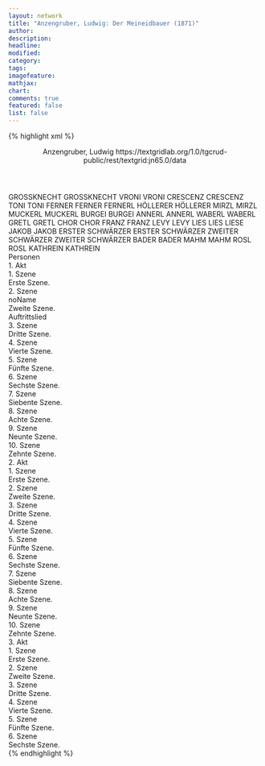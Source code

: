 ```yaml
---
layout: network
title: "Anzengruber, Ludwig: Der Meineidbauer (1871)"
author:
description:
headline:
modified:
category:
tags:
imagefeature: 
mathjax: 
chart: 
comments: true
featured: false
list: false
---
```

{% highlight xml %}
<?xml-model href="https://raw.githubusercontent.com/DLiNa/project/master/rules/lina.rnc"?><?xml-model href="https://raw.githubusercontent.com/DLiNa/project/master/rules/lina.sch"?>
<play xmlns="http://lina.digital">
  <header>
    <title>Der Meineidbauer</title>
    <author>Anzengruber, Ludwig</author>
    <date when="1871" type="print"/>
    <date when="1871" type="premiere"/>
    <source>https://textgridlab.org/1.0/tgcrud-public/rest/textgrid:jn65.0/data</source>
  </header>
  <personae>
    <character>
      <name>GROSSKNECHT</name>
      <alias xml:id="grossknecht">
        <name>GROSSKNECHT</name>
      </alias>
    </character>
    <character>
      <name>VRONI</name>
      <alias xml:id="vroni">
        <name>VRONI</name>
      </alias>
    </character>
    <character>
      <name>CRESCENZ</name>
      <alias xml:id="crescenz">
        <name>CRESCENZ</name>
      </alias>
    </character>
    <character>
      <name>TONI</name>
      <alias xml:id="toni">
        <name>TONI</name>
      </alias>
    </character>
    <character>
      <name>FERNER</name>
      <alias xml:id="ferner">
        <name>FERNER</name>
      </alias>
      <alias xml:id="fernerl">
        <name>FERNERL</name>
      </alias>
    </character>
    <character>
      <name>HÖLLERER</name>
      <alias xml:id="höllerer">
        <name>HÖLLERER</name>
      </alias>
    </character>
    <character>
      <name>MIRZL</name>
      <alias xml:id="mirzl">
        <name>MIRZL</name>
      </alias>
    </character>
    <character>
      <name>MUCKERL</name>
      <alias xml:id="muckerl">
        <name>MUCKERL</name>
      </alias>
    </character>
    <character>
      <name>BURGEI</name>
      <alias xml:id="burgei">
        <name>BURGEI</name>
      </alias>
    </character>
    <character>
      <name>ANNERL</name>
      <alias xml:id="annerl">
        <name>ANNERL</name>
      </alias>
    </character>
    <character>
      <name>WABERL</name>
      <alias xml:id="waberl">
        <name>WABERL</name>
      </alias>
    </character>
    <character>
      <name>GRETL</name>
      <alias xml:id="gretl">
        <name>GRETL</name>
      </alias>
    </character>
    <character>
      <name>CHOR</name>
      <alias xml:id="chor">
        <name>CHOR</name>
      </alias>
    </character>
    <character>
      <name>FRANZ</name>
      <alias xml:id="franz">
        <name>FRANZ</name>
      </alias>
    </character>
    <character>
      <name>LEVY</name>
      <alias xml:id="levy">
        <name>LEVY</name>
      </alias>
    </character>
    <character>
      <name>LIES</name>
      <alias xml:id="lies">
        <name>LIES</name>
      </alias>
      <alias xml:id="liese">
        <name>LIESE</name>
      </alias>
    </character>
    <character>
      <name>JAKOB</name>
      <alias xml:id="jakob">
        <name>JAKOB</name>
      </alias>
    </character>
    <character>
      <name>ERSTER SCHWÄRZER</name>
      <alias xml:id="erster_schwärzer">
        <name>ERSTER SCHWÄRZER</name>
      </alias>
    </character>
    <character>
      <name>ZWEITER SCHWÄRZER</name>
      <alias xml:id="zweiter_schwärzer">
        <name>ZWEITER SCHWÄRZER</name>
      </alias>
    </character>
    <character>
      <name>BADER</name>
      <alias xml:id="bader">
        <name>BADER</name>
      </alias>
    </character>
    <character>
      <name>MAHM</name>
      <alias xml:id="mahm">
        <name>MAHM</name>
      </alias>
    </character>
    <character>
      <name>ROSL</name>
      <alias xml:id="rosl">
        <name>ROSL</name>
      </alias>
    </character>
    <character>
      <name>KATHREIN</name>
      <alias xml:id="kathrein">
        <name>KATHREIN</name>
      </alias>
    </character>
  </personae>
  <text>
    <div>
      <head>Personen</head>
    </div>
    <div>
      <head>1. Akt</head>
      <div>
        <head>1. Szene</head>
        <div>
          <head>Erste Szene.</head>
          <sp who="#grossknecht">
            <amount n="1" unit="speech_acts"/>
            <amount n="170" unit="words"/>
            <amount n="952" unit="chars"/>
          </sp>
        </div>
      </div>
      <div>
        <head>2. Szene</head>
        <div>
          <head>noName</head>
          <div>
            <head>Zweite Szene.</head>
          </div>
          <div>
            <head>Auftrittslied</head>
            <sp who="#grossknecht">
              <amount n="15" unit="speech_acts"/>
              <amount n="2156" unit="words"/>
              <amount n="5" unit="lines"/>
              <amount n="10986" unit="chars"/>
            </sp>
            <sp who="#vroni">
              <amount n="14" unit="speech_acts"/>
              <amount n="477" unit="words"/>
              <amount n="9" unit="lines"/>
              <amount n="2390" unit="chars"/>
            </sp>
          </div>
        </div>
      </div>
      <div>
        <head>3. Szene</head>
        <div>
          <head>Dritte Szene.</head>
          <sp who="#vroni">
            <amount n="1" unit="speech_acts"/>
            <amount n="278" unit="words"/>
            <amount n="1427" unit="chars"/>
          </sp>
        </div>
      </div>
      <div>
        <head>4. Szene</head>
        <div>
          <head>Vierte Szene.</head>
          <sp who="#crescenz">
            <amount n="2" unit="speech_acts"/>
            <amount n="55" unit="words"/>
            <amount n="1" unit="lines"/>
            <amount n="262" unit="chars"/>
          </sp>
          <sp who="#toni">
            <amount n="4" unit="speech_acts"/>
            <amount n="50" unit="words"/>
            <amount n="3" unit="lines"/>
            <amount n="254" unit="chars"/>
          </sp>
          <sp who="#vroni">
            <amount n="8" unit="speech_acts"/>
            <amount n="791" unit="words"/>
            <amount n="1" unit="lines"/>
            <amount n="4174" unit="chars"/>
          </sp>
          <sp who="#ferner">
            <amount n="8" unit="speech_acts"/>
            <amount n="193" unit="words"/>
            <amount n="4" unit="lines"/>
            <amount n="975" unit="chars"/>
          </sp>
          <sp who="#höllerer">
            <amount n="3" unit="speech_acts"/>
            <amount n="67" unit="words"/>
            <amount n="2" unit="lines"/>
            <amount n="330" unit="chars"/>
          </sp>
        </div>
      </div>
      <div>
        <head>5. Szene</head>
        <div>
          <head>Fünfte Szene.</head>
          <sp who="#höllerer">
            <amount n="3" unit="speech_acts"/>
            <amount n="88" unit="words"/>
            <amount n="2" unit="lines"/>
            <amount n="434" unit="chars"/>
          </sp>
          <sp who="#ferner">
            <amount n="3" unit="speech_acts"/>
            <amount n="165" unit="words"/>
            <amount n="851" unit="chars"/>
          </sp>
        </div>
      </div>
      <div>
        <head>6. Szene</head>
        <div>
          <head>Sechste Szene.</head>
          <sp who="#burgei #mirzl #waberl #annerl #gretl">
            <amount n="1" unit="speech_acts"/>
            <amount n="4" unit="words"/>
            <amount n="1" unit="lines"/>
            <amount n="23" unit="chars"/>
          </sp>
          <sp who="#mirzl">
            <amount n="3" unit="speech_acts"/>
            <amount n="65" unit="words"/>
            <amount n="6" unit="lines"/>
            <amount n="337" unit="chars"/>
          </sp>
          <sp who="#muckerl">
            <amount n="9" unit="speech_acts"/>
            <amount n="166" unit="words"/>
            <amount n="7" unit="lines"/>
            <amount n="766" unit="chars"/>
          </sp>
          <sp who="#burgei">
            <amount n="4" unit="speech_acts"/>
            <amount n="55" unit="words"/>
            <amount n="7" unit="lines"/>
            <amount n="274" unit="chars"/>
          </sp>
          <sp who="#annerl">
            <amount n="3" unit="speech_acts"/>
            <amount n="32" unit="words"/>
            <amount n="6" unit="lines"/>
            <amount n="172" unit="chars"/>
          </sp>
          <sp who="#waberl">
            <amount n="3" unit="speech_acts"/>
            <amount n="35" unit="words"/>
            <amount n="6" unit="lines"/>
            <amount n="181" unit="chars"/>
          </sp>
          <sp who="#burgei #mirzl #waberl #annerl #gretl #vroni">
            <amount n="1" unit="speech_acts"/>
            <amount n="3" unit="words"/>
            <amount n="1" unit="lines"/>
            <amount n="21" unit="chars"/>
          </sp>
          <sp who="#gretl">
            <amount n="2" unit="speech_acts"/>
            <amount n="13" unit="words"/>
            <amount n="2" unit="lines"/>
            <amount n="65" unit="chars"/>
          </sp>
          <sp who="#vroni">
            <amount n="4" unit="speech_acts"/>
            <amount n="107" unit="words"/>
            <amount n="18" unit="lines"/>
            <amount n="533" unit="chars"/>
          </sp>
          <sp who="#chor">
            <amount n="1" unit="speech_acts"/>
            <amount n="4" unit="words"/>
            <amount n="1" unit="lines"/>
            <amount n="9" unit="chars"/>
          </sp>
        </div>
      </div>
      <div>
        <head>7. Szene</head>
        <div>
          <head>Siebente Szene.</head>
          <sp who="#grossknecht">
            <amount n="5" unit="speech_acts"/>
            <amount n="209" unit="words"/>
            <amount n="2" unit="lines"/>
            <amount n="1150" unit="chars"/>
          </sp>
          <sp who="#vroni">
            <amount n="7" unit="speech_acts"/>
            <amount n="133" unit="words"/>
            <amount n="4" unit="lines"/>
            <amount n="735" unit="chars"/>
          </sp>
          <sp who="#franz">
            <amount n="5" unit="speech_acts"/>
            <amount n="96" unit="words"/>
            <amount n="3" unit="lines"/>
            <amount n="538" unit="chars"/>
          </sp>
        </div>
      </div>
      <div>
        <head>8. Szene</head>
        <div>
          <head>Achte Szene.</head>
          <sp who="#levy">
            <amount n="9" unit="speech_acts"/>
            <amount n="528" unit="words"/>
            <amount n="2741" unit="chars"/>
          </sp>
          <sp who="#lies">
            <amount n="9" unit="speech_acts"/>
            <amount n="387" unit="words"/>
            <amount n="3" unit="lines"/>
            <amount n="2008" unit="chars"/>
          </sp>
        </div>
      </div>
      <div>
        <head>9. Szene</head>
        <div>
          <head>Neunte Szene.</head>
          <sp who="#vroni">
            <amount n="16" unit="speech_acts"/>
            <amount n="207" unit="words"/>
            <amount n="14" unit="lines"/>
            <amount n="983" unit="chars"/>
          </sp>
          <sp who="#lies">
            <amount n="16" unit="speech_acts"/>
            <amount n="1336" unit="words"/>
            <amount n="3" unit="lines"/>
            <amount n="6938" unit="chars"/>
          </sp>
        </div>
      </div>
      <div>
        <head>10. Szene</head>
        <div>
          <head>Zehnte Szene.</head>
          <sp who="#lies">
            <amount n="5" unit="speech_acts"/>
            <amount n="126" unit="words"/>
            <amount n="3" unit="lines"/>
            <amount n="674" unit="chars"/>
          </sp>
          <sp who="#vroni">
            <amount n="17" unit="speech_acts"/>
            <amount n="293" unit="words"/>
            <amount n="24" unit="lines"/>
            <amount n="1492" unit="chars"/>
          </sp>
          <sp who="#jakob">
            <amount n="17" unit="speech_acts"/>
            <amount n="707" unit="words"/>
            <amount n="17" unit="lines"/>
            <amount n="3435" unit="chars"/>
          </sp>
        </div>
      </div>
    </div>
    <div>
      <head>2. Akt</head>
      <div>
        <head>1. Szene</head>
        <div>
          <head>Erste Szene.</head>
          <sp who="#höllerer">
            <amount n="15" unit="speech_acts"/>
            <amount n="234" unit="words"/>
            <amount n="9" unit="lines"/>
            <amount n="1253" unit="chars"/>
          </sp>
          <sp who="#ferner">
            <amount n="9" unit="speech_acts"/>
            <amount n="142" unit="words"/>
            <amount n="6" unit="lines"/>
            <amount n="752" unit="chars"/>
          </sp>
          <sp who="#crescenz">
            <amount n="10" unit="speech_acts"/>
            <amount n="112" unit="words"/>
            <amount n="8" unit="lines"/>
            <amount n="576" unit="chars"/>
          </sp>
        </div>
      </div>
      <div>
        <head>2. Szene</head>
        <div>
          <head>Zweite Szene.</head>
          <sp who="#franz">
            <amount n="7" unit="speech_acts"/>
            <amount n="49" unit="words"/>
            <amount n="6" unit="lines"/>
            <amount n="267" unit="chars"/>
          </sp>
          <sp who="#ferner">
            <amount n="12" unit="speech_acts"/>
            <amount n="105" unit="words"/>
            <amount n="11" unit="lines"/>
            <amount n="555" unit="chars"/>
          </sp>
          <sp who="#höllerer">
            <amount n="9" unit="speech_acts"/>
            <amount n="143" unit="words"/>
            <amount n="7" unit="lines"/>
            <amount n="794" unit="chars"/>
          </sp>
          <sp who="#crescenz">
            <amount n="4" unit="speech_acts"/>
            <amount n="131" unit="words"/>
            <amount n="2" unit="lines"/>
            <amount n="647" unit="chars"/>
          </sp>
        </div>
      </div>
      <div>
        <head>3. Szene</head>
        <div>
          <head>Dritte Szene.</head>
          <sp who="#ferner">
            <amount n="25" unit="speech_acts"/>
            <amount n="1992" unit="words"/>
            <amount n="13" unit="lines"/>
            <amount n="10131" unit="chars"/>
          </sp>
          <sp who="#franz">
            <amount n="26" unit="speech_acts"/>
            <amount n="1295" unit="words"/>
            <amount n="14" unit="lines"/>
            <amount n="7003" unit="chars"/>
          </sp>
          <sp who="#fernerl">
            <amount n="1" unit="speech_acts"/>
            <amount n="7" unit="words"/>
            <amount n="1" unit="lines"/>
            <amount n="42" unit="chars"/>
          </sp>
        </div>
      </div>
      <div>
        <head>4. Szene</head>
        <div>
          <head>Vierte Szene.</head>
          <sp who="#vroni">
            <amount n="11" unit="speech_acts"/>
            <amount n="753" unit="words"/>
            <amount n="2" unit="lines"/>
            <amount n="3886" unit="chars"/>
          </sp>
          <sp who="#franz">
            <amount n="6" unit="speech_acts"/>
            <amount n="66" unit="words"/>
            <amount n="5" unit="lines"/>
            <amount n="348" unit="chars"/>
          </sp>
          <sp who="#ferner">
            <amount n="7" unit="speech_acts"/>
            <amount n="257" unit="words"/>
            <amount n="2" unit="lines"/>
            <amount n="1332" unit="chars"/>
          </sp>
        </div>
      </div>
      <div>
        <head>5. Szene</head>
        <div>
          <head>Fünfte Szene.</head>
          <sp who="#vroni">
            <amount n="1" unit="speech_acts"/>
            <amount n="61" unit="words"/>
            <amount n="8" unit="lines"/>
            <amount n="301" unit="chars"/>
          </sp>
        </div>
      </div>
      <div>
        <head>6. Szene</head>
        <div>
          <head>Sechste Szene.</head>
          <sp who="#toni">
            <amount n="12" unit="speech_acts"/>
            <amount n="408" unit="words"/>
            <amount n="6" unit="lines"/>
            <amount n="1981" unit="chars"/>
          </sp>
          <sp who="#vroni">
            <amount n="12" unit="speech_acts"/>
            <amount n="694" unit="words"/>
            <amount n="5" unit="lines"/>
            <amount n="3553" unit="chars"/>
          </sp>
        </div>
      </div>
      <div>
        <head>7. Szene</head>
        <div>
          <head>Siebente Szene.</head>
          <sp who="#franz">
            <amount n="7" unit="speech_acts"/>
            <amount n="55" unit="words"/>
            <amount n="7" unit="lines"/>
            <amount n="295" unit="chars"/>
          </sp>
          <sp who="#toni">
            <amount n="6" unit="speech_acts"/>
            <amount n="64" unit="words"/>
            <amount n="4" unit="lines"/>
            <amount n="335" unit="chars"/>
          </sp>
          <sp who="#vroni">
            <amount n="1" unit="speech_acts"/>
            <amount n="56" unit="words"/>
            <amount n="296" unit="chars"/>
          </sp>
        </div>
      </div>
      <div>
        <head>8. Szene</head>
        <div>
          <head>Achte Szene.</head>
          <sp who="#vroni">
            <amount n="17" unit="speech_acts"/>
            <amount n="613" unit="words"/>
            <amount n="8" unit="lines"/>
            <amount n="3104" unit="chars"/>
          </sp>
          <sp who="#franz">
            <amount n="16" unit="speech_acts"/>
            <amount n="944" unit="words"/>
            <amount n="4" unit="lines"/>
            <amount n="4993" unit="chars"/>
          </sp>
        </div>
      </div>
      <div>
        <head>9. Szene</head>
        <div>
          <head>Neunte Szene.</head>
          <sp who="#ferner">
            <amount n="7" unit="speech_acts"/>
            <amount n="287" unit="words"/>
            <amount n="4" unit="lines"/>
            <amount n="1452" unit="chars"/>
          </sp>
          <sp who="#vroni">
            <amount n="7" unit="speech_acts"/>
            <amount n="234" unit="words"/>
            <amount n="4" unit="lines"/>
            <amount n="1193" unit="chars"/>
          </sp>
        </div>
      </div>
      <div>
        <head>10. Szene</head>
        <div>
          <head>Zehnte Szene.</head>
          <sp who="#erster_schwärzer">
            <amount n="1" unit="speech_acts"/>
            <amount n="30" unit="words"/>
            <amount n="169" unit="chars"/>
          </sp>
          <sp who="#franz">
            <amount n="10" unit="speech_acts"/>
            <amount n="119" unit="words"/>
            <amount n="8" unit="lines"/>
            <amount n="617" unit="chars"/>
          </sp>
          <sp who="#zweiter_schwärzer">
            <amount n="1" unit="speech_acts"/>
            <amount n="30" unit="words"/>
            <amount n="160" unit="chars"/>
          </sp>
          <sp who="#ferner">
            <amount n="12" unit="speech_acts"/>
            <amount n="303" unit="words"/>
            <amount n="8" unit="lines"/>
            <amount n="1586" unit="chars"/>
          </sp>
        </div>
      </div>
    </div>
    <div>
      <head>3. Akt</head>
      <div>
        <head>1. Szene</head>
        <div>
          <head>Erste Szene.</head>
          <sp who="#bader">
            <amount n="8" unit="speech_acts"/>
            <amount n="252" unit="words"/>
            <amount n="2" unit="lines"/>
            <amount n="1318" unit="chars"/>
          </sp>
          <sp who="#mahm">
            <amount n="6" unit="speech_acts"/>
            <amount n="90" unit="words"/>
            <amount n="4" unit="lines"/>
            <amount n="455" unit="chars"/>
          </sp>
          <sp who="#rosl">
            <amount n="4" unit="speech_acts"/>
            <amount n="79" unit="words"/>
            <amount n="2" unit="lines"/>
            <amount n="364" unit="chars"/>
          </sp>
          <sp who="#kathrein">
            <amount n="5" unit="speech_acts"/>
            <amount n="74" unit="words"/>
            <amount n="3" unit="lines"/>
            <amount n="347" unit="chars"/>
          </sp>
        </div>
      </div>
      <div>
        <head>2. Szene</head>
        <div>
          <head>Zweite Szene.</head>
          <sp who="#ferner">
            <amount n="10" unit="speech_acts"/>
            <amount n="280" unit="words"/>
            <amount n="6" unit="lines"/>
            <amount n="1560" unit="chars"/>
          </sp>
          <sp who="#kathrein #rosl #mahm #bader">
            <amount n="1" unit="speech_acts"/>
            <amount n="2" unit="words"/>
            <amount n="1" unit="lines"/>
            <amount n="12" unit="chars"/>
          </sp>
          <sp who="#mahm">
            <amount n="11" unit="speech_acts"/>
            <amount n="1052" unit="words"/>
            <amount n="2" unit="lines"/>
            <amount n="5345" unit="chars"/>
          </sp>
          <sp who="#rosl">
            <amount n="4" unit="speech_acts"/>
            <amount n="46" unit="words"/>
            <amount n="3" unit="lines"/>
            <amount n="248" unit="chars"/>
          </sp>
          <sp who="#kathrein">
            <amount n="2" unit="speech_acts"/>
            <amount n="8" unit="words"/>
            <amount n="2" unit="lines"/>
            <amount n="46" unit="chars"/>
          </sp>
          <sp who="#bader">
            <amount n="3" unit="speech_acts"/>
            <amount n="25" unit="words"/>
            <amount n="3" unit="lines"/>
            <amount n="136" unit="chars"/>
          </sp>
        </div>
      </div>
      <div>
        <head>3. Szene</head>
        <div>
          <head>Dritte Szene.</head>
          <sp who="#vroni">
            <amount n="6" unit="speech_acts"/>
            <amount n="55" unit="words"/>
            <amount n="5" unit="lines"/>
            <amount n="256" unit="chars"/>
          </sp>
          <sp who="#liese">
            <amount n="5" unit="speech_acts"/>
            <amount n="154" unit="words"/>
            <amount n="2" unit="lines"/>
            <amount n="770" unit="chars"/>
          </sp>
        </div>
      </div>
      <div>
        <head>4. Szene</head>
        <div>
          <head>Vierte Szene.</head>
          <sp who="#vroni">
            <amount n="5" unit="speech_acts"/>
            <amount n="92" unit="words"/>
            <amount n="4" unit="lines"/>
            <amount n="471" unit="chars"/>
          </sp>
          <sp who="#franz">
            <amount n="2" unit="speech_acts"/>
            <amount n="27" unit="words"/>
            <amount n="2" unit="lines"/>
            <amount n="135" unit="chars"/>
          </sp>
          <sp who="#liese">
            <amount n="4" unit="speech_acts"/>
            <amount n="107" unit="words"/>
            <amount n="2" unit="lines"/>
            <amount n="555" unit="chars"/>
          </sp>
        </div>
      </div>
      <div>
        <head>5. Szene</head>
        <div>
          <head>Fünfte Szene.</head>
          <sp who="#vroni">
            <amount n="13" unit="speech_acts"/>
            <amount n="789" unit="words"/>
            <amount n="3" unit="lines"/>
            <amount n="4064" unit="chars"/>
          </sp>
          <sp who="#franz">
            <amount n="12" unit="speech_acts"/>
            <amount n="536" unit="words"/>
            <amount n="5" unit="lines"/>
            <amount n="2763" unit="chars"/>
          </sp>
        </div>
      </div>
      <div>
        <head>6. Szene</head>
        <div>
          <head>Sechste Szene.</head>
          <sp who="#liese">
            <amount n="1" unit="speech_acts"/>
            <amount n="9" unit="words"/>
            <amount n="1" unit="lines"/>
            <amount n="45" unit="chars"/>
          </sp>
          <sp who="#höllerer">
            <amount n="3" unit="speech_acts"/>
            <amount n="110" unit="words"/>
            <amount n="1" unit="lines"/>
            <amount n="597" unit="chars"/>
          </sp>
          <sp who="#crescenz">
            <amount n="1" unit="speech_acts"/>
            <amount n="1" unit="words"/>
            <amount n="1" unit="lines"/>
            <amount n="7" unit="chars"/>
          </sp>
          <sp who="#franz">
            <amount n="3" unit="speech_acts"/>
            <amount n="102" unit="words"/>
            <amount n="1" unit="lines"/>
            <amount n="562" unit="chars"/>
          </sp>
          <sp who="#vroni">
            <amount n="1" unit="speech_acts"/>
            <amount n="48" unit="words"/>
            <amount n="251" unit="chars"/>
          </sp>
        </div>
      </div>
    </div>
  </text>
</play>
{% endhighlight %}